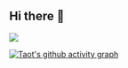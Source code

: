 ## Hi there 👋

<!--
**z50n6/z50n6** is a ✨ _special_ ✨ repository because its `README.md` (this file) appears on your GitHub profile.

Here are some ideas to get you started:

- 🔭 I’m currently working on ...
- 🌱 I’m currently learning ...
- 👯 I’m looking to collaborate on ...
- 🤔 I’m looking for help with ...
- 💬 Ask me about ...
- 📫 How to reach me: ...
- 😄 Pronouns: ...
- ⚡ Fun fact: ...
-->
<a href="https://github.com/z5on6/z5on6.github.io">
  <img align="center" src="https://github-readme-stats.vercel.app/api/pin/?username=z5on6&repo=z5on6.github.io&theme=default" />



![Taot's github activity graph](https://github-readme-activity-graph.vercel.app/graph?username=z50n6&theme=xcode)
